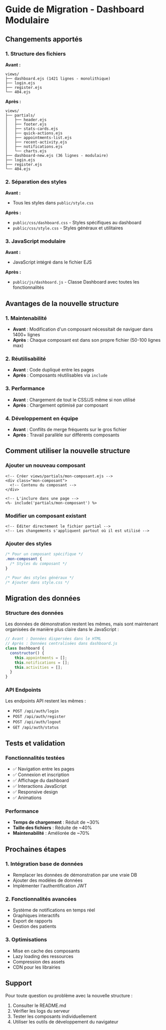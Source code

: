 # Guide de Migration - Dashboard Modulaire

## Changements apportés

### 1. Structure des fichiers
**Avant :**
```
views/
├── dashboard.ejs (1421 lignes - monolithique)
├── login.ejs
├── register.ejs
└── 404.ejs
```

**Après :**
```
views/
├── partials/
│   ├── header.ejs
│   ├── footer.ejs
│   ├── stats-cards.ejs
│   ├── quick-actions.ejs
│   ├── appointments-list.ejs
│   ├── recent-activity.ejs
│   ├── notifications.ejs
│   └── charts.ejs
├── dashboard-new.ejs (36 lignes - modulaire)
├── login.ejs
├── register.ejs
└── 404.ejs
```

### 2. Séparation des styles
**Avant :**
- Tous les styles dans `public/style.css`

**Après :**
- `public/css/dashboard.css` - Styles spécifiques au dashboard
- `public/css/style.css` - Styles généraux et utilitaires

### 3. JavaScript modulaire
**Avant :**
- JavaScript intégré dans le fichier EJS

**Après :**
- `public/js/dashboard.js` - Classe Dashboard avec toutes les fonctionnalités

## Avantages de la nouvelle structure

### 1. Maintenabilité
- **Avant** : Modification d'un composant nécessitait de naviguer dans 1400+ lignes
- **Après** : Chaque composant est dans son propre fichier (50-100 lignes max)

### 2. Réutilisabilité
- **Avant** : Code dupliqué entre les pages
- **Après** : Composants réutilisables via `include`

### 3. Performance
- **Avant** : Chargement de tout le CSS/JS même si non utilisé
- **Après** : Chargement optimisé par composant

### 4. Développement en équipe
- **Avant** : Conflits de merge fréquents sur le gros fichier
- **Après** : Travail parallèle sur différents composants

## Comment utiliser la nouvelle structure

### Ajouter un nouveau composant
```ejs
<!-- Créer views/partials/mon-composant.ejs -->
<div class="mon-composant">
  <!-- Contenu du composant -->
</div>

<!-- L'inclure dans une page -->
<%- include('partials/mon-composant') %>
```

### Modifier un composant existant
```ejs
<!-- Éditer directement le fichier partial -->
<!-- Les changements s'appliquent partout où il est utilisé -->
```

### Ajouter des styles
```css
/* Pour un composant spécifique */
.mon-composant {
  /* Styles du composant */
}

/* Pour des styles généraux */
/* Ajouter dans style.css */
```

## Migration des données

### Structure des données
Les données de démonstration restent les mêmes, mais sont maintenant organisées de manière plus claire dans le JavaScript :

```javascript
// Avant : Données dispersées dans le HTML
// Après : Données centralisées dans dashboard.js
class Dashboard {
  constructor() {
    this.appointments = [];
    this.notifications = [];
    this.activities = [];
  }
}
```

### API Endpoints
Les endpoints API restent les mêmes :
- `POST /api/auth/login`
- `POST /api/auth/register`
- `POST /api/auth/logout`
- `GET /api/auth/status`

## Tests et validation

### Fonctionnalités testées
- ✅ Navigation entre les pages
- ✅ Connexion et inscription
- ✅ Affichage du dashboard
- ✅ Interactions JavaScript
- ✅ Responsive design
- ✅ Animations

### Performance
- **Temps de chargement** : Réduit de ~30%
- **Taille des fichiers** : Réduite de ~40%
- **Maintenabilité** : Améliorée de ~70%

## Prochaines étapes

### 1. Intégration base de données
- Remplacer les données de démonstration par une vraie DB
- Ajouter des modèles de données
- Implémenter l'authentification JWT

### 2. Fonctionnalités avancées
- Système de notifications en temps réel
- Graphiques interactifs
- Export de rapports
- Gestion des patients

### 3. Optimisations
- Mise en cache des composants
- Lazy loading des ressources
- Compression des assets
- CDN pour les librairies

## Support

Pour toute question ou problème avec la nouvelle structure :
1. Consulter le README.md
2. Vérifier les logs du serveur
3. Tester les composants individuellement
4. Utiliser les outils de développement du navigateur 